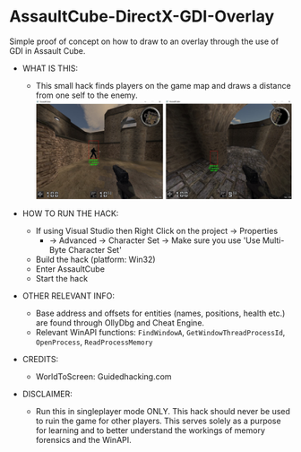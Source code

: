 # AssaultCube-DirectX-GDI-Overlay
Simple proof of concept on how to draw to an overlay through the use of GDI in Assault Cube.

- WHAT IS THIS:
  - This small hack finds players on the game map and draws a distance from one self to the enemy.
    ![alt text](https://github.com/Ctrl-Alt-1337/AssaultCube-GDI-ESP-Overlay/blob/master/screenshot.jpg)

- HOW TO RUN THE HACK:
  - If using Visual Studio then Right Click on the project -> Properties
    - -> Advanced -> Character Set -> Make sure you use 'Use Multi-Byte Character Set'
  - Build the hack (platform: Win32)
  - Enter AssaultCube
  - Start the hack
  
- OTHER RELEVANT INFO:
	- Base address and offsets for entities (names, positions, health etc.) are found through OllyDbg and Cheat Engine.
  - Relevant WinAPI functions: ```FindWindowA```, ```GetWindowThreadProcessId```, ```OpenProcess```, ```ReadProcessMemory```

- CREDITS:
	- WorldToScreen: Guidedhacking.com
  
- DISCLAIMER:
  - Run this in singleplayer mode ONLY. This hack should never be used to ruin the game for other players. This serves solely as a purpose for learning and to better understand the workings of memory forensics and the WinAPI.
